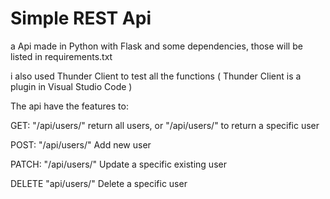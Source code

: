 # Simple REST Api

a Api made in Python with Flask and some dependencies, those will be listed in requirements.txt

i also used Thunder Client to test all the functions ( Thunder Client is a plugin in Visual Studio Code )

The api have the features to:

  GET: "/api/users/" return all users, or "/api/users/<id>" to return a specific user
  
  POST: "/api/users/" Add new user
  
  PATCH: "/api/users/<id>" Update a specific existing user
  
  DELETE "api/users/<id>" Delete a specific user
  
